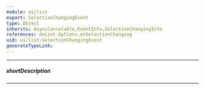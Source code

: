```yaml
---
module: ui/list
export: SelectionChangingEvent
type: Object
inherits: AsyncCancelable,EventInfo,SelectionChangingInfo
references: dxList.Options.onSelectionChanging
uid: ui/list:SelectionChangingEvent
generateTypeLink: 
---
```

---
##### shortDescription
<!-- Description goes here -->

---
<!-- Description goes here -->